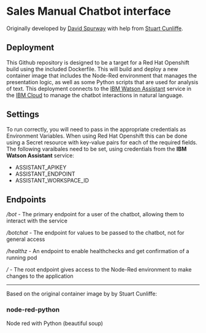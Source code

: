 # Sales Manual Chatbot interface
Originally developed by [David Spurway](https://github.com/DSpurway/node-red-sales-manual) with help from [Stuart Cunliffe](https://github.com/cunlifs/node-red-sales-manual).

## Deployment
This Github repository is designed to be a target for a Red Hat Openshift build using the included Dockerfile. This will build and deploy a new container image that includes the Node-Red environment that manages the presentation logic, as well as some Python scripts that are used for analysis of text. This deployment connects to the [IBM Watson Assistant](https://cloud.ibm.com/catalog/services/watson-assistant) service in the [IBM Cloud](https://cloud.ibm.com/) to manage the chatbot interactions in natural language.

## Settings
To run correctly, you will need to pass in the appropriate credentials as Environment Variables. When using Red Hat Openshift this can be done using a Secret resource with key-value pairs for each of the required fields. The following varaibales need to be set, using credentials from the **IBM Watson Assistant** service:
- ASSISTANT_APIKEY
- ASSISTANT_ENDPOINT
- ASSISTANT_WORKSPACE_ID

## Endpoints
*/bot* - The primary endpoint for a user of the chatbot, allowing them to interact with the service

*/botchat* - The endpoint for values to be passed to the chatbot, not for general access

*/healthz* - An endpoint to enable healthchecks and get confirmation of a running pod

*/* - The root endpoint gives access to the Node-Red environment to make changes to the application


---
Based on the original container image by by Stuart Cunliffe:
### node-red-python
Node red with Python (beautiful soup)
